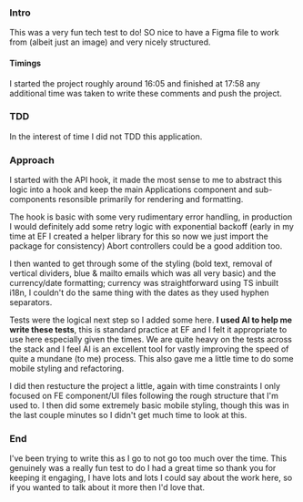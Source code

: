<!-- Project Comments Go Here -->

### Intro
This was a very fun tech test to do! SO nice to have a Figma file to work from (albeit just an image) and very nicely structured.

#### Timings
I started the project roughly around 16:05 and finished at 17:58 any additional time was taken to write these comments and push the project.

### TDD
In the interest of time I did not TDD this application.

### Approach
I started with the API hook, it made the most sense to me to abstract this logic into a hook and keep the main Applications component and sub-components resonsible primarily for rendering and formatting.

The hook is basic with some very rudimentary error handling, in production I would definitely add some retry logic with exponential backoff (early in my time at EF I created a helper library for this so now we just import the package for consistency) Abort controllers could be a good addition too.

I then wanted to get through some of the styling (bold text, removal of vertical dividers, blue & mailto emails which was all very basic) and the currency/date formatting; currency was straightforward using TS inbuilt i18n, I couldn't do the same thing with the dates as they used hyphen separators.

Tests were the logical next step so I added some here. **I used AI to help me write these tests**, this is standard practice at EF and I felt it appropriate to use here especially given the times. We are quite heavy on the tests across the stack and I feel AI is an excellent tool for vastly improving the speed of quite a mundane (to me) process. This also gave me a little time to do some mobile styling and refactoring.

I did then restucture the project a little, again with time constraints I only focused on FE component/UI files following the rough structure that I'm used to. I then did some extremely basic mobile styling, though this was in the last couple minutes so I didn't get much time to look at this.

### End
I've been trying to write this as I go to not go too much over the time. This genuinely was a really fun test to do I had a great time so thank you for keeping it engaging, I have lots and lots I could say about the work here, so if you wanted to talk about it more then I'd love that.